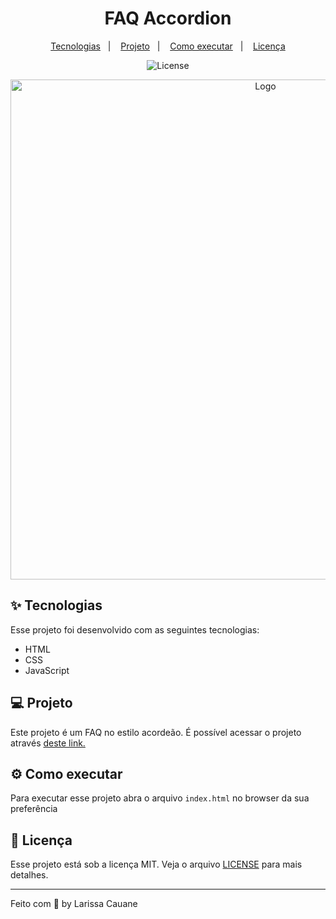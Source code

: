 <h1 align="center">FAQ Accordion</h1>
<p align="center">
  <a href="#-tecnologias">Tecnologias</a>&nbsp;&nbsp;&nbsp;|&nbsp;&nbsp;&nbsp;
  <a href="#-projeto">Projeto</a>&nbsp;&nbsp;&nbsp;|&nbsp;&nbsp;&nbsp;
  <a href="#-como-executar">Como executar</a>&nbsp;&nbsp;&nbsp;|&nbsp;&nbsp;&nbsp;
 <a href="#-licença">Licença</a>
</p>

<p align="center">
  <img alt="License" src="https://img.shields.io/static/v1?label=license&message=MIT&color=ffbbbb&labelColor=000000">
</p>

<p align="center">
    <img src="https://i.imgur.com/R0YQQjp.png" alt="Logo" width="800">
</p>

## ✨ Tecnologias

Esse projeto foi desenvolvido com as seguintes tecnologias:

- HTML
- CSS
- JavaScript

## 💻 Projeto

Este projeto é um FAQ no estilo acordeão. É possível acessar o projeto através <a href="https://626890c6d7009d22f6037ffb--sage-gecko-102726.netlify.app/">deste link.</a>

## ⚙ Como executar

Para executar esse projeto abra o arquivo `index.html` no browser da sua preferência

## 📃 Licença

Esse projeto está sob a licença MIT. Veja o arquivo [LICENSE](LICENSE.md) para mais detalhes.

---

Feito com 🧡 by Larissa Cauane
